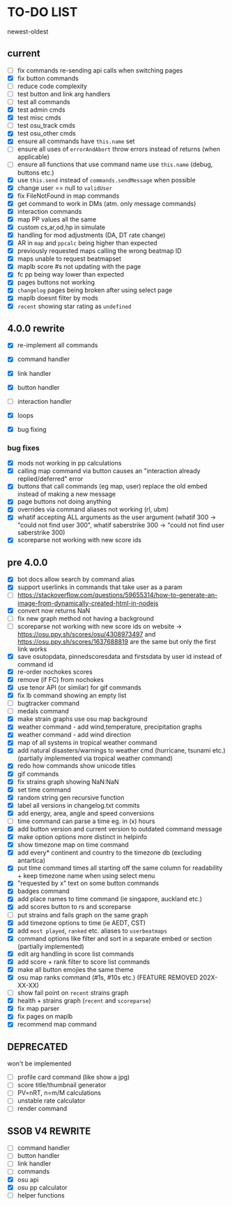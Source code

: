 # TO-DO LIST

newest-oldest

## current
- [ ] fix commands re-sending api calls when switching pages
- [x] fix button commands
- [ ] reduce code complexity
- [ ] test button and link arg handlers
- [ ] test all commands
- [x] test admin cmds
- [x] test misc cmds
- [ ] test osu_track cmds
- [x] test osu_other cmds
- [x] ensure all commands have `this.name` set
- [ ] ensure all uses of `errorAndAbort` throw errors instead of returns (when applicable)
- [ ] ensure all functions that use command name use `this.name` (debug, buttons etc.)
- [x] use `this.send` instead of `commands.sendMessage` when possible
- [x] change user == null to `validUser`
- [x] fix FileNotFound in map commands
- [x] get command to work in DMs (atm. only message commands)
- [x] interaction commands
- [x] map PP values all the same
- [x] custom cs,ar,od,hp in simulate
- [x] handling for mod adjustments (DA, DT rate change)
- [x] AR in `map` and `ppcalc` being higher than expected
- [x] previously requested maps calling the wrong beatmap ID
- [x] maps unable to request beatmapset
- [x] maplb score #s not updating with the page
- [x] fc pp being way lower than expected
- [x] pages buttons not working
- [x] `changelog` pages being broken after using select page 
- [x] maplb doesnt filter by mods
- [x] `recent` showing star rating as `undefined`

## 4.0.0 rewrite
- [x] re-implement all commands
- [x] command handler
- [x] link handler
- [x] button handler
- [ ] interaction handler
- [x] loops
- [x] bug fixing


### bug fixes
- [x] mods not working in pp calculations
- [x] calling map command via button causes an "interaction already replied/deferred" error
- [x] buttons that call commands (eg map, user) replace the old embed instead of making a new message
- [x] page buttons not doing anything
- [x] overrides via command aliases not working (rl, ubm) 
- [x] whatif accepting ALL arguments as the user argument (whatif 300 -> "could not find user 300", whatif saberstrike 300 -> "could not find user saberstrike 300)
- [x] scoreparse not working with new score ids

## pre 4.0.0 

- [x] bot docs allow search by command alias
- [x] support userlinks in commands that take user as a param
- [ ] https://stackoverflow.com/questions/59655314/how-to-generate-an-image-from-dynamically-created-html-in-nodejs
- [x] convert now returns NaN
- [ ] fix new graph method not having a background
- [ ] scoreparse not working with new score ids on website -> https://osu.ppy.sh/scores/osu/4308973497 and https://osu.ppy.sh/scores/1637688819 are the same but only the first link works
- [x] save osutopdata, pinnedscoresdata and firstsdata by user id instead of command id
- [x] re-order nochokes scores
- [x] remove (if FC) from nochokes
- [x] use tenor API (or similar) for gif commands
- [x] fix lb command showing an empty list 
- [ ] bugtracker command 
- [ ] medals command 
- [x] make strain graphs use osu map background
- [x] weather command - add wind,temperature, precipitation graphs 
- [x] weather command - add wind direction 
- [x] map of all systems in tropical weather command
- [x] add natural disasters/warnings to weather cmd (hurricane, tsunami etc.) (partially implemented via tropical weather command)
- [x] redo how commands show unicode titles
- [x] gif commands
- [x] fix strains graph showing NaN:NaN
- [x] set time command
- [x] random string gen recursive function
- [x] label all versions in changelog.txt commits
- [x] add energy, area, angle and speed conversions
- [ ] time command can parse a time eg. in (x) hours
- [x] add button version and current version to outdated command message
- [x] make option options more distinct in helpinfo
- [x] show timezone map on time command
- [x] add every* continent and country to the timezone db (excluding antartica)
- [x] put time command times all starting off the same column for readability + keep timezone name when using select menu 
- [x] "requested by x" text on some button commands
- [x] badges command
- [x] add place names to time command (ie singapore, auckland etc.)
- [x] add scores button to rs and scoreparse
- [ ] put strains and fails graph on the same graph
- [x] add timezone options to time (ie AEDT, CST)
- [x] add `most played`, `ranked` etc. aliases to `userbeatmaps`
- [x] command options like filter and sort in a separate embed or section (partially implemented)
- [x] edit arg handling in score list commands
- [x] add score + rank filter to score list commands
- [x] make all button emojies the same theme
- [x] osu map ranks command (#1s, #10s etc.) (FEATURE REMOVED 202X-XX-XX)
- [ ] show fail point on `recent` strains graph
- [x] health + strains graph (`recent` and `scoreparse`)
- [x] fix map parser
- [x] fix pages on maplb
- [x] recommend map command

## DEPRECATED
won't be implemented
- [ ] profile card command (like show a jpg)
- [ ] score title/thumbnail generator
- [ ] PV=nRT, n=m/M calculations
- [ ] unstable rate calculator
- [ ] render command

## SSOB V4 REWRITE
- [ ] command handler
- [ ] button handler
- [ ] link handler
- [ ] commands
- [x] osu api
- [x] osu pp calculator
- [ ] helper functions